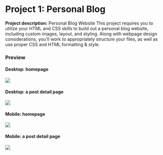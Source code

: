 # Project 1: Personal Blog
**Project description:**
Personal Blog Website
This project requires you to utilize your HTML and CSS skills to build out a personal blog website, including custom images, layout, and styling. Along with webpage design considerations, you'll work to appropriately structure your files, as well as use proper CSS and HTML formatting & style.

### Preview

#### Desktop: homepage
![](assets/images/desktop-home.png)

#### Desktop: a post detail page 
![](assets/images/desktop-post-detail.png)

#### Mobile: homepage 
![](assets/images/mobile-home.png)

#### Mobile: a post detail page 
![](assets/images/mobile-post-detail.png)
